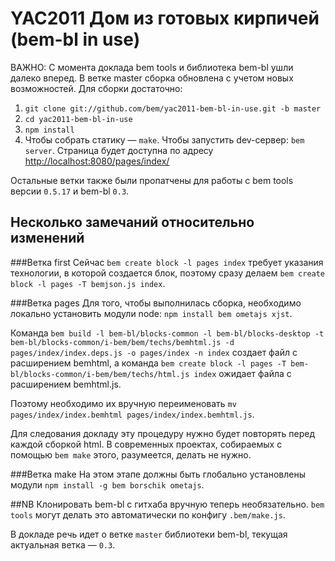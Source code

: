 YAC2011 Дом из готовых кирпичей (bem-bl in use)
================================================

ВАЖНО: С момента доклада bem tools и библиотека bem-bl ушли далеко вперед.
В ветке master сборка обновлена с учетом новых возможностей. Для сборки достаточно:

1. `git clone git://github.com/bem/yac2011-bem-bl-in-use.git -b master`
2. `cd yac2011-bem-bl-in-use`
3. `npm install`
4. Чтобы собрать статику — `make`. Чтобы запустить dev-сервер: `bem server`. Страница будет доступна по адресу [http://localhost:8080/pages/index/](http://localhost:8080/pages/index/)

Остальные ветки также были пропатчены для работы с bem tools версии `0.5.17` и bem-bl `0.3`.

Несколько замечаний относительно изменений
------------------------------------------

###Ветка first
Сейчас `bem create block -l pages index`
требует указания технологии, в которой создается блок, поэтому сразу делаем `bem create block -l pages -T bemjson.js index`.

###Ветка pages
Для того, чтобы выполнилась сборка, необходимо локально установить модули node:
`npm install bem ometajs xjst`.

Команда `bem build -l bem-bl/blocks-common -l bem-bl/blocks-desktop -t bem-bl/blocks-common/i-bem/bem/techs/bemhtml.js -d pages/index/index.deps.js -o pages/index -n index`
создает файл с расширением bemhtml, а команда `bem create block -l pages -T bem-bl/blocks-common/i-bem/bem/techs/html.js index`
ожидает файла с расширением bemhtml.js.

Поэтому необходимо их вручную переименовать `mv pages/index/index.bemhtml pages/index/index.bemhtml.js`.

Для следования докладу эту процедуру нужно будет повторять перед каждой сборкой html. В современных проектах, собираемых с помощью `bem make` этого, разумеется, делать не нужно.

###Ветка make
На этом этапе должны быть глобально установлены модули `npm install -g bem borschik ometajs`.

##NB
Клонировать bem-bl с гитхаба вручную теперь необязательно.
`bem tools` могут делать это автоматически по конфигу `.bem/make.js`.

В докладе речь идет о ветке `master` библиотеки bem-bl, текущая актуальная ветка — `0.3`.